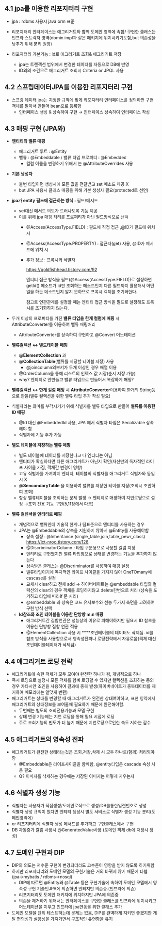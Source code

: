 ## 4.1 jpa를 이용한 리포지터리 구현

- jpa : rdbms 사용시 java orm 표준
- 리포지터리 인터페이스는 애그리거트와 함꼐 도메인 영역에 속함/ 구현한 클래스는 인프라 스트럭처 영역(domin.impl과 같은 패키지에 위치시키기도함,but 의존성을 낮추기 위해 분리 권장)
    
- 리포지터리 기본기능 : id로 애그리거트 조회& 애그리거트 저장
    - jpa는 트랜잭션 범위에서 변경한 데이터를 자동으로 DB에 반영
    - ID외의 조건으로 애그리거트 조회시 Criteria or JPQL 사용
    

## 4.2 스프링데이터JPA를 이용한 리포지터리 구현

- 스프링 데이터 jpa는 지정한 규칙에 맞게 리포지터리 인터페이스를 정의하면 구현객체를 알아서 만들어 bean으로 등록함
    - 인터페이스 생성 & 상속하여 구현 → 인터페이스 상속하여 인터페이스 작성

## 4.3 매핑 구현 (JPA와)

- **엔티티와 밸류 매핑**
    - 애그리거트 루트 : @Entity
    - 밸류 : @Embeddable / 밸류 타입 프로퍼티 : @Embedded
        - 컬럼 이름을 변경하기 위해서 는 @AttributeOverrides 사용
- **기본 생성자**
    - 불변 타입이면 생성시에 모든 값을 전달받고 set 메소드 제공 X
    - but JPA 사용시 클래스 매핑을 위해 기본 생성자 필요(protected로 선언)
- **jpa가 entity 필드에 접근하는 방식 :** 필드/메서드
    - set대신 메서드 의도가 드러나도록 기능 제공
    - 이를 위해 jpa 매핑 처리를 프로퍼티가 아닌 필드방식으로 선택
        - @Access(AccessType.FIELD) : 필드에 직접 접근 ,@ID가 필드에 위치 시
        - @Access(AccessType.PROPERTY) : 접근자(get) 사용, @ID가 메서드에 위치 시
        - 추가 정보 : 프록시와 식별자
            
            https://goldfishhead.tistory.com/92
            
            엔티티 접근 방식을 필드(@Access(AccessType.FIELD))로 설정하면 getId() 메소드가 id만 조회하는 메소드인지 다른 필드까지 활용해서 어떤 일을 하는 메소드인지 알지 못하므로 프록시 객체를 초기화한다.
            
            참고로 연관관계를 설정할 때는 엔티티 접근 방식을 필드로 설정해도 프록시를 초기화하지 않는다.
            
- 두개 이상의 프로퍼티를 가진 **밸류 타입을 한개 컬럼에 매핑** 시 AttributeConverter를 이용하여 밸류 매핑처리
    - AttributeConverter를 상속하여 구현하고 @Convert 어노테이션
- **밸류컬렉션 ↔ 별도테이블** **매핑**
    - @**ElementCollection** 과
    - @**CollectionTable**(밸류를 저장할 테이블 지정) 사용
        - @joincolumn외부키가 두개 이상인 경우 배열 이용
    - @OrderColumn을 통해 리스트의 인덱스 값 저장(순서 저장 가능)
    - why? 엔티티로 안만들고 밸류 타입으로 만들어서 복잡하게 매핑?
- **밸류컬렉션 ↔ 한개 컬럼 매핑** 시 **AttributeConverter**이용하여 한개의 String등으로 만듬(밸류 컬렉션을 위한 밸류 타입 추가 작성 필요)
- 식별자라는 의미를 부각시키기 위해 식별자를 밸류 타입으로 만들어 **밸류를 이용한 ID 매핑**
    - @Id 대신 @EmbeddedId 사용, JPA 에서 식별자 타입은 Serializable 상속해야 함
    - 식별자에 기능 추가 가능
- **별도 테이블에 저장하는 밸류 매핑**
    - 별도 테이블에 데이터를 저장한다고 다 엔티티는 아님
    - 엔티티가 확실하다면 다른 애그리거트가 아닌지 확인(자신만의 독자적인 라이프 사이클 가짐, 객체간 변경이 영향)
    - 고유 식별자를 가져야지 엔티티, 테이블의 식별자를 애그리거트 식별자와 동일시 X
    - @**SencondaryTable** 을 이용하여 밸류를 저장한 테이블 지정(조회시 조인하여 조회)
    - 항상 밸류테이블을 조회하는 문제 발생 → 엔티티로 매핑하여 지연로딩으로 설정 →조회 전용 기능 구현(5,11장에서 다룸)
- **밸류 컬렌셕을 엔티티로 매핑**
    - 개념적으로 밸류인데 기술적 한계나 팀표준으로 엔티티를 사용하는 경우
    - JPA는 @Embeddable의 상속을 지원하지 않아서 @Entity를 사용해야함
        - 상속 설정 : @Inheritance (single_table,join,table_pewr_class) https://ict-nroo.tistory.com/128
        - @DiscriminatorColumn : 타입 구분용으로 사용할 컬럼 지정
        - 엔티티로 구현했지만 밸류 타입임으로 상태를 변경하는 기능을 추가하지 않는다
        - 상속받은 클래스는 @Discriminator를 사용하여 매핑 설정
        - 밸류타입이기에 독자적인 라이프 사이클을 가지지 않아 OneTOmany에 cascase를 설정
        - 교체시 clear하고 전체 add → 하이버네이트는 @embeddable 타입의 컬력션의 clear의 경우 객체를 로딩하지않고 delete한번으로 처리 (상속을 포기하고 타입에 따라if 문 처리)
        - @embeddable 과 상속은 코드 유지보수와 선능 두가지 측면을 고려하여 구현 방식 선택
    - **Id참조와 조인 테이블을 이용한 단방향 m:n 매핑**
        - 애그리거트간 집합연관은 성능상의 이유로 피해야하지만 필요시 ID 참조를 이용한 단방향 집합 연관 적용
        - @ElementCollection 사용 시 ****조인테이블의 데이터도 삭제됨. id를 참조 방식을 사용함으로서 영속성전파나 로딩전략에서 자유로움(객체 대신 조인데이블데이터가 삭제됨)

## 4.4 애그리거트 로딩 전략

- 애그리거트에 속한 객체가 모두 모여야 완전한 하나가 됨, 개념적으로 하나
- 즉시 로딩으로 설정시 모든 객체를 함꼐 로딩할 수 있지만 컬렉션을 조회하는 등의 경우 카타시안 조인을 사용하여 결과에 중복 발생(하이버네이트가 중복데이터를 제거하여 메모리에는 알맞게 변환)
- 애그리거트는 상태를 변경할 때 애그리거트가 완전한 상태여야하고, 표현 영역에서 애그리거트의 상태정보를 보여줄때 필요하기 때문에 완전해야함.
    - 두번째는 별도의 조회전용기능과 모델 구현
    - 상태 변경 기능에는 지연 로딩을 통해 필요 시점에 로딩
    - 주로 조회기능의 빈도가 더 높기 때문에 지연로딩으로인한 속도 저하는 감수

## 4.5 애그리거트의 영속성 전파

- 애그리거트가 완전한 상태라는것은 조회,저장,삭제 시 모두 하나로(함께) 처리되야함
    - @Embeddable은 라이프사이클을 함께함, @entity타입은 cascade 속성 사용 필요
    - Q? 이미지를 삭제하는 경우에는 저장된 이미지는 어떻게 지우는지

## 4.6 식별자 생성 기능

- 식별자는 사용자가 직접생성/도메인로직으로 생성/DB를통한일련번호로 생성
- 식별자 생성 규칙이 있다면 엔티티 생성시 별도 서비스로 식별자 생성 기능 분리(도메인영역에)
- or 리포지터리에 식별자 생성 메서드를 추가하고 구현클래스에서 구현
- DB 자동증가 칼럼 사용시 @GeneratedValue사용 (도메인 객체 db에 저장시 생성)

## 4.7 도메인 구현과 DIP

- DIP의 의도는 저수준 구현이 변경되더라도 고수준이 영향을 받지 않도록 하기위함
- 하지만 리포지터리와 도메인 모델의 구현기술은 거의 바뀌지 않기 때문에 타협 (jpa→mybatis / rdbms→nosql)
    - DIP에 따르면 @Entity와 @Table 등은 구현기술에 속하여 도메인 모델에서 영속성 구현 기술인JPA에 의존하면 안되지만 의존중.(인프라에 의존)
    - 리포지터리도 도메인 패키지에 위치하지만 JPA에 의존중
    - 의존을 제거하기 위해서는 인터페이스를 구현한 클래스를 인프라에 위치시키고 어노테이션을 지우고 인프라에 jpa연동을 위한 클래스 추가
- 도메인 모델을 단위 테스트하는데 문제는 없음, DIP를 완벽하게 지키면 좋겠지만 개발 편의성과 실용성을 가져가면서 구조적인 유연함을 유지
